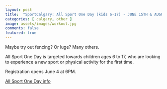```yaml
---
layout: post
title:  "SportCalgary: All Sport One Day (kids 6-17) - JUNE 15TH & AUGUST 17TH, 2024. Registration opens June 4 at 6PM"
categories: [ calgary, other ]
image: assets/images/workout.jpg
comments: false
featured: true
---
```


Maybe try out fencing?  Or luge?  Many others.

All Sport One Day is targeted towards children ages 6 to 17, who are looking to experience a new sport or physical activity for the first time.

Registration opens June 4 at 6PM.

[All Sport One Day info](https://sportcalgary.ca/all-sport-one-day)
